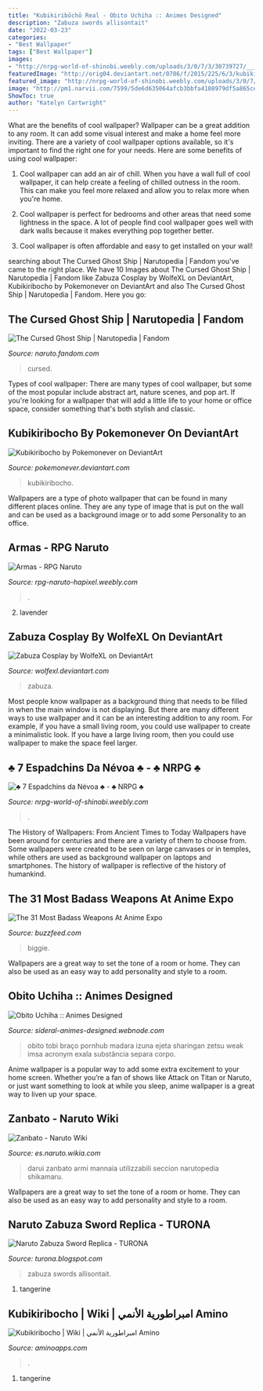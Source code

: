 ```yaml
---
title: "Kubikiribōchō Real - Obito Uchiha :: Animes Designed"
description: "Zabuza swords allisontait"
date: "2022-03-23"
categories:
- "Best Wallpaper"
tags: ["Best Wallpaper"]
images:
- "http://nrpg-world-of-shinobi.weebly.com/uploads/3/0/7/3/30739727/______3328859.png"
featuredImage: "http://orig04.deviantart.net/0786/f/2015/225/6/3/kubikiribocho_by_pokemonever-d95i3iz.jpg"
featured_image: "http://nrpg-world-of-shinobi.weebly.com/uploads/3/0/7/3/30739727/______3328859.png"
image: "http://pm1.narvii.com/7599/5de6d635064afcb3bbfa4108979df5a865cee93dr1-500-337v2_uhq.jpg"
ShowToc: true
author: "Katelyn Cartwright"
---
```



What are the benefits of cool wallpaper?
Wallpaper can be a great addition to any room. It can add some visual interest and make a home feel more inviting. There are a variety of cool wallpaper options available, so it's important to find the right one for your needs. Here are some benefits of using cool wallpaper: 
1. Cool wallpaper can add an air of chill. When you have a wall full of cool wallpaper, it can help create a feeling of chilled outness in the room. This can make you feel more relaxed and allow you to relax more when you're home. 

2. Cool wallpaper is perfect for bedrooms and other areas that need some lightness in the space. A lot of people find cool wallpaper goes well with dark walls because it makes everything pop together better. 

3. Cool wallpaper is often affordable and easy to get installed on your wall!

	

		
searching about The Cursed Ghost Ship | Narutopedia | Fandom you've came to the right place. We have 10 Images about The Cursed Ghost Ship | Narutopedia | Fandom like Zabuza Cosplay by WolfeXL on DeviantArt, Kubikiribocho by Pokemonever on DeviantArt and also The Cursed Ghost Ship | Narutopedia | Fandom. Here you go:
		
    
## The Cursed Ghost Ship | Narutopedia | Fandom

<img loading=lazy src="https://vignette.wikia.nocookie.net/naruto/images/6/6c/The_Cursed_Ghost_Ship.png/revision/latest/scale-to-width-down/350?cb=20110818154833" onerror="this.onerror=null;this.src='https://tse1.mm.bing.net/th?id=OIP.awaW6P0I0eD4eETkHAMRLgAAAA&amp;pid=15.1';" alt="The Cursed Ghost Ship | Narutopedia | Fandom">

_Source: naruto.fandom.com_

>cursed. 

	

Types of cool wallpaper:
There are many types of cool wallpaper, but some of the most popular include abstract art, nature scenes, and pop art. If you're looking for a wallpaper that will add a little life to your home or office space, consider something that's both stylish and classic.

    
## Kubikiribocho By Pokemonever On DeviantArt

<img loading=lazy src="http://orig04.deviantart.net/0786/f/2015/225/6/3/kubikiribocho_by_pokemonever-d95i3iz.jpg" onerror="this.onerror=null;this.src='https://tse2.mm.bing.net/th?id=OIP.2Sjr8QlRBDKCmI0KXudAowHaKy&amp;pid=15.1';" alt="Kubikiribocho by Pokemonever on DeviantArt">

_Source: pokemonever.deviantart.com_

>kubikiribocho. 

	



Wallpapers are a type of photo wallpaper that can be found in many different places online. They are any type of image that is put on the wall and can be used as a background image or to add some Personality to an office.

    
## Armas - RPG Naruto

<img loading=lazy src="https://rpg-naruto-hapixel.weebly.com/uploads/4/0/0/2/40021953/680727890.jpg" onerror="this.onerror=null;this.src='https://tse1.mm.bing.net/th?id=OIP.w7xhVuY0urcGuYTq7b1eIgAAAA&amp;pid=15.1';" alt="Armas - RPG Naruto">

_Source: rpg-naruto-hapixel.weebly.com_

>. 

	

2. lavender 

    
## Zabuza Cosplay By WolfeXL On DeviantArt

<img loading=lazy src="https://img00.deviantart.net/2f1e/i/2011/099/4/3/zabuza_cosplay_by_wolfexl-d3dkand.jpg" onerror="this.onerror=null;this.src='https://tse1.mm.bing.net/th?id=OIP.Yi1JGP30MddBZlyeJr4FjAHaEb&amp;pid=15.1';" alt="Zabuza Cosplay by WolfeXL on DeviantArt">

_Source: wolfexl.deviantart.com_

>zabuza. 

	

Most people know wallpaper as a background thing that needs to be filled in when the main window is not displaying. But there are many different ways to use wallpaper and it can be an interesting addition to any room. For example, if you have a small living room, you could use wallpaper to create a minimalistic look. If you have a large living room, then you could use wallpaper to make the space feel larger.

    
## ♣ 7 Espadchins Da Névoa ♣ - ♣ NRPG ♣

<img loading=lazy src="http://nrpg-world-of-shinobi.weebly.com/uploads/3/0/7/3/30739727/______3328859.png" onerror="this.onerror=null;this.src='https://tse2.mm.bing.net/th?id=OIP.8-UAUAAOeGCtGy5_GFzVpgHaEK&amp;pid=15.1';" alt="♣ 7 Espadchins da Névoa ♣ - ♣ NRPG ♣">

_Source: nrpg-world-of-shinobi.weebly.com_

>. 

	

The History of Wallpapers: From Ancient Times to Today
Wallpapers have been around for centuries and there are a variety of them to choose from. Some wallpapers were created to be seen on large canvases or in temples, while others are used as background wallpaper on laptops and smartphones. The history of wallpaper is reflective of the history of humankind.

    
## The 31 Most Badass Weapons At Anime Expo

<img loading=lazy src="https://img.buzzfeed.com/buzzfeed-static/static/2014-07/5/0/enhanced/webdr08/original-24916-1404534376-55.jpg" onerror="this.onerror=null;this.src='https://tse2.mm.bing.net/th?id=OIP.v3ZotMY07AToel8COgsRjwHaE8&amp;pid=15.1';" alt="The 31 Most Badass Weapons At Anime Expo">

_Source: buzzfeed.com_

>biggie. 

	

Wallpapers are a great way to set the tone of a room or home. They can also be used as an easy way to add personality and style to a room.

    
## Obito Uchiha :: Animes Designed

<img loading=lazy src="http://static4.wikia.nocookie.net/__cb20130603094431/naruto/pt-br/images/e/e9/Obito_ejeta_seu_braço.png" onerror="this.onerror=null;this.src='https://tse1.mm.bing.net/th?id=OIP.8273uQkXZgsIQJB9qcCTuQHaEJ&amp;pid=15.1';" alt="Obito Uchiha :: Animes Designed">

_Source: sideral-animes-designed.webnode.com_

>obito tobi braço pornhub madara izuna ejeta sharingan zetsu weak imsa acronym exala substância separa corpo. 

	

Anime wallpaper is a popular way to add some extra excitement to your home screen. Whether you’re a fan of shows like Attack on Titan or Naruto, or just want something to look at while you sleep, anime wallpaper is a great way to liven up your space.

    
## Zanbato - Naruto Wiki

<img loading=lazy src="http://images1.wikia.nocookie.net/__cb20121128172947/naruto/es/images/3/3a/Darui_Zambato.png" onerror="this.onerror=null;this.src='https://tse2.mm.bing.net/th?id=OIP.zcOI3WUh6QGra2vL7TnPOAHaFn&amp;pid=15.1';" alt="Zanbato - Naruto Wiki">

_Source: es.naruto.wikia.com_

>darui zanbato armi mannaia utilizzabili seccion narutopedia shikamaru. 

	

Wallpapers are a great way to set the tone of a room or home. They can also be used as an easy way to add personality and style to a room.

    
## Naruto Zabuza Sword Replica - TURONA

<img loading=lazy src="https://i.pinimg.com/originals/48/61/49/486149851b5862ac2cc66ac551371c4c.jpg" onerror="this.onerror=null;this.src='https://tse1.mm.bing.net/th?id=OIP.y7uskPykcPNAWFKJ4YVfyAHaHa&amp;pid=15.1';" alt="Naruto Zabuza Sword Replica - TURONA">

_Source: turona.blogspot.com_

>zabuza swords allisontait. 

	

1. tangerine 

    
## Kubikiribocho | Wiki | امبراطورية الأنمي Amino

<img loading=lazy src="http://pm1.narvii.com/7599/5de6d635064afcb3bbfa4108979df5a865cee93dr1-500-337v2_uhq.jpg" onerror="this.onerror=null;this.src='https://tse4.mm.bing.net/th?id=OIP.enrkFj0hP47-3fKXV-9rXwHaE_&amp;pid=15.1';" alt="Kubikiribocho | Wiki | امبراطورية الأنمي Amino">

_Source: aminoapps.com_

>. 

	

1. tangerine 

